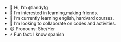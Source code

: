 - 👋 Hi, I’m @landyfg
- 👀 I’m interested in learning,making friends.
- 🌱 I’m currently learning english, hardvard courses.
- 💞️ I’m looking to collaborate on codes and activities.
- 😄 Pronouns: She/Her
- ⚡ Fun fact: I know spanish

<!---
landyfg/landyfg is a ✨ special ✨ repository because its `README.md` (this file) appears on your GitHub profile.
You can click the Preview link to take a look at your changes.
--->
